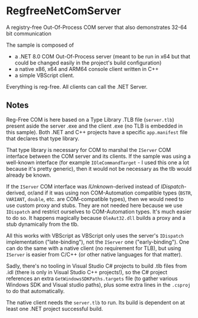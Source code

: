 # RegfreeNetComServer
A registry-free Out-Of-Process COM server that also demonstrates 32-64 bit communication

The sample is composed of
* a .NET 8.0 COM Out-Of-Process server (meant to be run in x64 but that could be changed easily in the project's build configuration)
* a native x86, x64 and ARM64 console client written in C++
* a simple VBScript client.

Everything is reg-free. All clients can call the .NET Server.

## Notes
Reg-Free COM is here based on a Type Library .TLB file (`server.tlb`) present aside the server .exe and the client .exe (no TLB is embedded in this sample). Both .NET and C++ projects have a specific `app.manifest` file that declares that type library.

That type library is necessary for COM to marshal the `IServer` COM interface between the COM server and its clients. If the sample was using a well-known interface (for example `IOleCommandTarget` - I used this one a lot because it's pretty generic), then it would not be necessary as the tlb would already be known.

If the `IServer` COM interface was *IUnknown*-derived instead of *IDispatch*-derived, or/and if it was using non COM-Automation compatible types (`BSTR`, `VARIANT`, `double`, etc. are COM-compatible types), then we would need to use custom proxy and stubs. They are not needed here because we use `IDispatch` and restrict ourselves to COM-Automation types. It's much easier to do so. It happens magically because `OleAut32.dll` builds a proxy and a stub dynamically from the tlb.

All this works with VBScript as VBScript only uses the server's `IDispatch` implementation ("late-binding"), not the `IServer` one ("early-binding"). One can do the same with a native client (no requirement for TLB), but using `IServer` is easier from C/C++ (or other native languages for that matter).

Sadly, there's no tooling in Visual Studio C# projects to build .tlb files from .idl (there is only in Visual Studio C++ projects!), so the C# project references an extra `GetWindowsSDKPaths.targets` file (to gather various Windows SDK and Visual studio paths), plus some extra lines in the `.csproj` to do that automatically.

The native client needs the `server.tlb` to run. Its build is dependent on at least one .NET project successful build.
